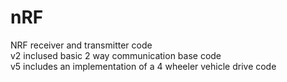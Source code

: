 # nRF
NRF receiver and transmitter code <br>
v2 inclused basic 2 way communication base code <br>
v5 includes an implementation of a 4 wheeler vehicle drive code 

